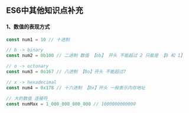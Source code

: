 ## ES6中其他知识点补充

#### 1、数值的表现方式

```js
const num1 = 10 // 十进制

// b -> binary
const num2 = 0b100 // 二进制 数值 【ob】 开头 不能超过 2 只能是 【0 和 1】

// o -> octonary
const num3 = 0o167 // 八进制 【0o】开头 不能超过7

// x -> hexadecimal
const num4 = 0x178 // 十六进制 【0x】开头 一般表示内存地址 

// 大的数值 连接符_
const numMax = 1_000_000_000_000 // 1000000000000
```






​	





